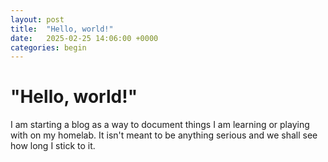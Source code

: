 ```yaml
---
layout: post
title:  "Hello, world!"
date:   2025-02-25 14:06:00 +0000
categories: begin
---
```


# "Hello, world!"
I am starting a blog as a way to document things I am learning or playing with on my homelab. It isn't meant to be anything serious and we shall see how long I stick to it. 
